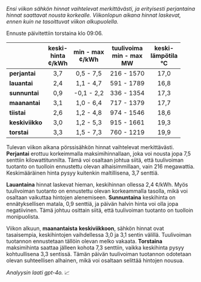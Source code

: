 *Ensi viikon sähkön hinnat vaihtelevat merkittävästi, ja erityisesti perjantaina hinnat saattavat nousta korkealle. Viikonlopun aikana hinnat laskevat, ennen kuin ne tasoittuvat viikon alkupuolella.*

Ennuste päivitettiin torstaina klo 09:06.

|             | keski-<br>hinta<br>¢/kWh | min - max<br>¢/kWh | tuulivoima<br>min - max<br>MW | keski-<br>lämpötila<br>°C |
|:------------|:----------------:|:----------------:|:-------------:|:-------------:|
| **perjantai**   | 3,7            | 0,5 - 7,5         | 216 - 1570    | 17,0          |
| **lauantai**   | 2,4            | 1,1 - 4,7         | 591 - 1789    | 16,8          |
| **sunnuntai**   | 0,9            | -0,1 - 2,2        | 336 - 1354    | 17,3          |
| **maanantai**  | 3,1            | 1,0 - 6,4         | 717 - 1379    | 17,7          |
| **tiistai**    | 2,6            | 1,2 - 4,8         | 974 - 1546    | 18,6          |
| **keskiviikko**| 3,0            | 1,2 - 5,3         | 915 - 1661    | 19,3          |
| **torstai**    | 3,3            | 1,5 - 7,3         | 760 - 1219    | 19,9          |

Tulevan viikon aikana pörssisähkön hinnat vaihtelevat merkittävästi. **Perjantai** erottuu korkeimmalla maksimihinnallaan, joka voi nousta jopa 7,5 senttiin kilowattitunnilta. Tämä voi osaltaan johtua siitä, että tuulivoiman tuotanto on tuolloin ennustettu olevan alhaisimmillaan, vain 216 megawattia. Keskimääräinen hinta pysyy kuitenkin maltillisena, 3,7 senttiä.

**Lauantaina** hinnat laskevat hieman, keskihinnan ollessa 2,4 ¢/kWh. Myös tuulivoiman tuotanto on ennustettu olevan korkeammalla tasolla, mikä voi osaltaan vaikuttaa hintojen alenemiseen. **Sunnuntaina** keskihinta on ennätyksellisen matala, 0,9 senttiä, ja päivän halvin hinta voi olla jopa negatiivinen. Tämä johtuu osittain siitä, että tuulivoiman tuotanto on tuolloin monipuolista.

Viikon alkuun, **maanantaista** **keskiviikkoon**, sähkön hinnat ovat tasaisempia, keskihintojen vaihdellessa 3,0 ja 3,1 sentin välillä. Tuulivoiman tuotannon ennustetaan tällöin olevan melko vakaata. **Torstaina** maksimihinta saattaa jälleen kohota 7,3 senttiin, vaikka keskihinta pysyy kohtuullisena 3,3 sentissä. Tämän päivän tuulivoiman tuotannon odotetaan olevan suhteellisen alhainen, mikä voi osaltaan selittää hintojen nousua.

*Analyysin laati gpt-4o.* 📈
